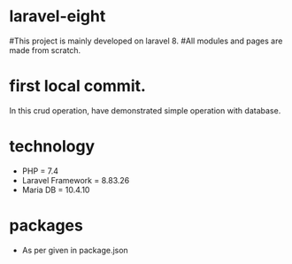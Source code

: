 # laravel-eight
#This project is mainly developed on laravel 8.
#All modules and pages are made from scratch.
# first local commit.
In this crud operation, have demonstrated simple operation with database.
# technology 
* PHP = 7.4
* Laravel Framework = 8.83.26
* Maria DB  = 10.4.10
# packages
* As per given in package.json

